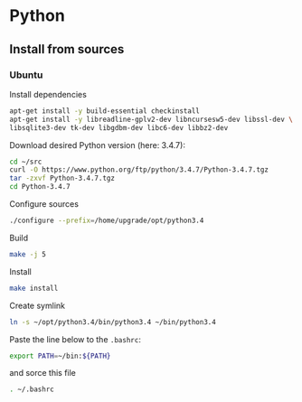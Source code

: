 # Python

## Install from sources

### Ubuntu

Install dependencies

```bash
apt-get install -y build-essential checkinstall
apt-get install -y libreadline-gplv2-dev libncursesw5-dev libssl-dev \
libsqlite3-dev tk-dev libgdbm-dev libc6-dev libbz2-dev
```
Download desired Python version (here: 3.4.7):
```bash
cd ~/src
curl -O https://www.python.org/ftp/python/3.4.7/Python-3.4.7.tgz
tar -zxvf Python-3.4.7.tgz 
cd Python-3.4.7
```
Configure sources

```bash
./configure --prefix=/home/upgrade/opt/python3.4
```

Build

```bash
make -j 5
```

Install
```bash
make install
```

Create symlink
```bash
ln -s ~/opt/python3.4/bin/python3.4 ~/bin/python3.4
```

Paste the line below to the `.bashrc`:
```bash
export PATH=~/bin:${PATH}
```
and sorce this file 
```bash
. ~/.bashrc 
```
